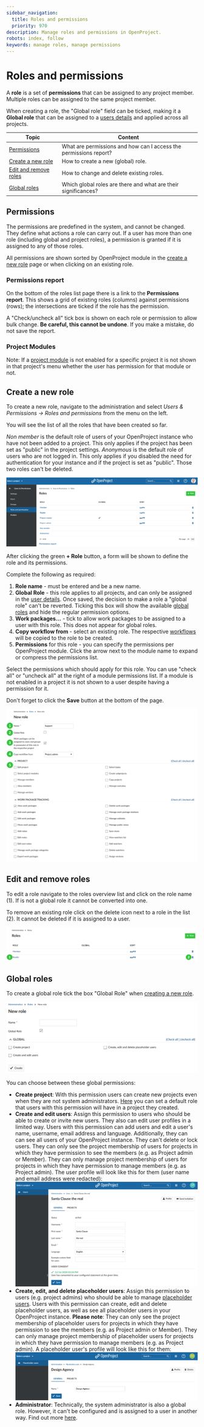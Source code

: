 ```yaml
---
sidebar_navigation:
  title: Roles and permissions
  priority: 970
description: Manage roles and permissions in OpenProject.
robots: index, follow
keywords: manage roles, manage permissions
---
```

# Roles and permissions

A **role** is a set of **permissions** that can be assigned to any project member. Multiple roles can be assigned to the same project member.

When creating a role, the "Global role" field can be ticked, making it a **Global role** that can be assigned to a [users details](../users/#manage-user-settings) and applied across all projects.


| Topic                                           | Content                                                      |
| ----------------------------------------------- | ------------------------------------------------------------ |
| [Permissions](#permissions)                     | What are permissions and how can I access the permissions report? |
| [Create a new role](#create-a-new-role)         | How to create a new (global) role.                           |
| [Edit and remove roles](#edit-and-remove-roles) | How to change and delete existing roles.                     |
| [Global roles](#global-roles)                   | Which global roles are there and what are their significances? |

## Permissions

The permissions are predefined in the system, and cannot be changed. They define what actions a role can carry out. If a user has more than one role (including global and project roles), a permission is granted if it is assigned to any of those roles.

All permissions are shown sorted by OpenProject module in the [create a new role](#create-a-new-role) page or when clicking on an existing role.

### Permissions report

On the bottom of the roles list page there is a link to the **Permissions report**. This shows a grid of existing roles (columns) against permissions (rows); the intersections are ticked if the role has the permission.

A "Check/uncheck all" tick box is shown on each role or permission to allow bulk change. **Be careful, this cannot be undone**. If you make a mistake, do not save the report.

### Project Modules

Note: If a [project module](../../../user-guide/projects/project-settings/modules/) is not enabled for a specific project it is not shown in that project's menu whether the user has permission for that module or not.

## Create a new role

To create a new role, navigate to the administration and select *Users & Permissions -> Roles and permissions* from the menu on the left.

You will see the list of all the roles that have been created so far.

*Non member* is the default role of users of your OpenProject instance who have not been added to a project. This only applies if the project has been set as "public" in the project settings.
*Anonymous* is the default role of users who are not logged in. This only applies if you disabled the need for authentication for your instance and if the project is set as "public".
Those two roles can't be deleted.

![create roles](image-20200211142134472.png)

After clicking the green **+ Role** button, a form will be shown to define the role and its permissions.

Complete the following as required:

1. **Role name** - must be entered and be a new name.
2. **Global Role** - this role applies to all projects, and can only be assigned in the [user details](../users/#manage-user-settings). Once saved, the decision to make a role a "global role" can't be reverted.
   Ticking this box will show the available [global roles](#global-roles) and hide the regular permission options.
3. **Work packages...** - tick to allow work packages to be assigned to a user with this role. This does not appear for global roles.
4. **Copy workflow from** - select an existing role. The respective [workflows](../../manage-work-packages/work-package-workflows) will be copied to the role to be created.
5. **Permissions** for this role - you can specify the permissions per OpenProject module. Click the arrow next to the module name to expand or compress the permissions list.

Select the permissions which should apply for this role. You can use "check all" or "uncheck all" at the right of a module permissions list. If a module is not enabled in a project it is not shown to a user despite having a permission for it.

Don't forget to click the **Save** button at the bottom of the page.

![Sys-admin-create-new-role](Sys-admin-create-new-role.png)

## Edit and remove roles

To edit a role navigate to the roles overview list and click on the role name (1). If is not a global role it cannot be converted into one.

To remove an existing role click on the delete icon next to a role in the list (2). It cannot be deleted if it is assigned to a user.

![Sys-admin-edit-roles](Sys-admin-edit-roles.png)



## Global roles

To create a global role tick the box "Global Role" when [creating a new role](#create-a-new-role). 

![global-roles-in-openproject](image-20210308171607279.png)

You can choose between these global permissions:

- **Create project**: With this permission users can create new projects even when they are not system administrators.
  [Here](../../system-settings/project-system-settings/#settings-for-new-projects) you can set a default role that users with this permission will have in a project they created.
- **Create and edit users**: Assign this permission to users who should be able to create or invite new users. They also can edit user profiles in a limited way. 
  Users with this permission can add users and edit a user's name, username, email address and language. Additionally, they can can see all users of your OpenProject instance. They can't delete or lock users. 
  They can only see the project membership of users for projects in which they have permission to see the members (e.g. as Project admin or Member). They can only manage project membership of users for projects in which they have permission to manage members (e.g. as Project admin).
  The user profile will look like this for them (user name and email address were redacted): ![create-and-edit-users-role](image-20210308180635158.png)
- **Create, edit, and delete placeholder users**: Assign this permission to users (e.g. project admins) who should be able to manage [placeholder users](../placeholder-users). 
  Users with this permission can create, edit and delete placeholder users, as well as see all placeholder users in your OpenProject instance.
  **Please note**: They can only see the project membership of placeholder users for projects in which they have permission to see the members (e.g. as Project admin or Member). They can only manage project membership of placeholder users for projects in which they have permission to manage members (e.g. as Project admin).
  A placeholder user's profile will look like this for them: ![create-edit-and-delete-placeholder-users-role](image-20210308192119584.png)
- **Administrator**: Technically, the system administrator is also a global role. However, it can't be configured and is assigned to a user in another way. Find out more [here](../users/#general-settings).
